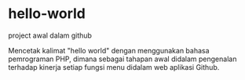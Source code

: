 hello-world
===========

project awal dalam github

Mencetak kalimat "hello world" dengan menggunakan bahasa pemrograman PHP, dimana sebagai tahapan awal didalam pengenalan terhadap kinerja setiap fungsi menu didalam web aplikasi Github. 


